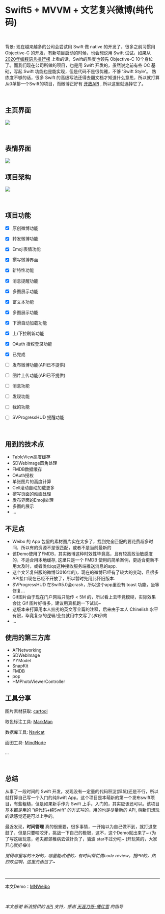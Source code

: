 # Swift5 + MVVM + 文艺复兴微博(纯代码)

<br>

背景: 现在越来越多的公司会尝试用 Swift 做 native 的开发了，很多之前习惯用 Objective-C 的开发，有新项目启动的时候，也会想说用 Swift 试试。如果从 [2020年编程语言排行榜](https://hellogithub.com/report/tiobe/) 上看的话，Swift的热度也领先 Objective-C 10个身位了。而我们现在公司所做的项目，也是用 Swift 开发的，虽然说之前有些 OC 基础，写起 Swift 功能也是能实现，但是代码不是很优雅，不够 'Swift Style'。 熟练度不够的话，很多 Swift 的高级写法还得去翻文档才知道什么意思，所以就打算从0单排一个Swift的项目，而微博正好有 [开放API](https://open.weibo.com/) , 所以这里就选择它了。


<br>


## 主页界面

![](https://github.com/miniLV/github_images_miniLV/blob/master/juejin/171bb13d7c6e6265?raw=true)



<br>

## 表情界面
![](https://github.com/miniLV/github_images_miniLV/blob/master/juejin/171bb1441ef0b8bf?raw=true)
<br>



## 项目架构

![](https://github.com/miniLV/github_images_miniLV/blob/master/juejin/171b713959fc32de?raw=true)



<br>



## 项目功能


- [x] 原创微博功能
- [x] 转发微博功能
- [x] Emoji表情功能
- [x] 撰写微博界面
- [x] 新特性功能
- [x] 消息提醒功能
- [x] 多图展示功能
- [x] 富文本功能
- [x] 多图展示功能
- [x] 下滑自动加载功能
- [x] 上/下拉刷新功能
- [x] OAuth 授权登录功能
- [x] 已完成
- [ ] 发布微博功能(API已不提供)
- [ ] 图片上传功能(API已不提供)
- [ ] 消息功能
- [ ] 发现功能
- [ ] 我的功能
- [ ]  SVProgressHUD 提醒功能



<br>

## 用到的技术点

- TableView高度缓存
- SDWebImage圆角处理
- FMDB数据缓存
- OAuth授权
- 单张图片的高度计算
- Cell滚动自动加载更多
- 撰写页面的动画处理
- 发布界面的Emoji处理
- 多图的展示
- ...



## 不足点

- Weibo 的 App 包里的素材图片实在太多了，找到完全匹配的要花费超多时间，所以有的资源不是很匹配，或者不是当前最新的
- 该Demo使用了FMDB，其实微博这种时效性毕竟高，且有较高政治敏感度的，不适合用本地缓存, 这里只是一个 FMDB 使用的简单案例，更适合更新不用太及时，或者类似qq这种接收服务端推送消息的app.
- 这个文艺复兴版的微博(2016年的)，现在的微博已经有了较大的变动，且很多API接口现在已经不开放了，所以暂时先用此怀旧版本.
- SVProgressHUD 在Swift5.0会crash，所以这个app里没有 toast 功能，坐等修复...
- Gif图片由于现在门户网站只能传 < 5M 的，所以看上去毕竟模糊，实际效果会比 Gif 图片好得多，建议用真机跑一下试试~
- 这版本来打算用本人拙劣的英文写全篇的注释，后来由于本人 Chinelish 水平有限，毕竟复杂的逻辑/业务就用中文写了(*求轻喷*)
- ...



## 使用的第三方库

- AFNetworking
- SDWebImage
- YYModel
- SnapKit
- FMDB
- pop
- HMPhotoViewerController



## 工具分享

图片素材获取: [cartool](https://github.com/steventroughtonsmith/cartool)

取色标注工具: [MarkMan](http://www.getmarkman.com/)

数据库工具: [Navicat](https://www.navicat.com.cn/)

画图工具: [MindNode](https://mindnode.com/)

...



<br>

## 总结

从事了一段时间的 Swift 开发，发现没有一定量的代码积淀(踩坑)还是不行，所以就打算自己写一个入门的纯Swift App。这个项目是本萌新的第一个发布swift项目，有些粗糙，但是如果新手作为 Swift 上手，入门的，其实应该还可以。该项目基本都是用的 “纯代码+纯Swift” 的方式写的，用的也是尽量新的 API, 萌新们想玩的话感觉还是可以上手的。



最近发现，**时间管理** 真的很重要，很多事情，一开始以为自己做不到，就打退堂鼓了，但是只要咬咬牙，挑战一下自己的极限，这不，这个Demo就出来了~ (为了写这破玩意，老夫都颈椎病去做针灸了，骗波 star不过分吧~ (开玩笑的，大家开心就好😂))


*觉得哪里写的不好的，哪里能改进的，有时间帮忙做code review，提PR的，热烈欢迎啊，这里先谢过了~*

<br>

---

本文Demo：[MNWeibo](https://github.com/miniLV/MNWeibo)



<br>



*本文感谢 新浪提供的 [API](https://open.weibo.com/) 支持，感谢 [天涯刀哥-傅红雪](https://github.com/liufan321) 的指导*

